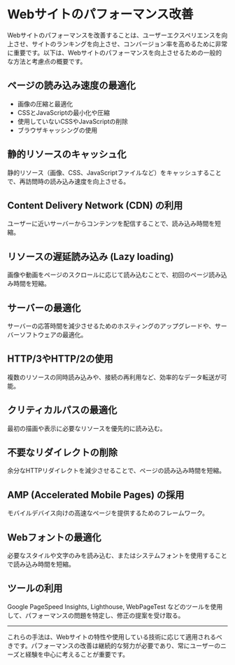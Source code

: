 # Webサイトのパフォーマンス改善

Webサイトのパフォーマンスを改善することは、ユーザーエクスペリエンスを向上させ、サイトのランキングを向上させ、コンバージョン率を高めるために非常に重要です。以下は、Webサイトのパフォーマンスを向上させるための一般的な方法と考慮点の概要です。

## ページの読み込み速度の最適化

- 画像の圧縮と最適化
- CSSとJavaScriptの最小化や圧縮
- 使用していないCSSやJavaScriptの削除
- ブラウザキャッシングの使用

## 静的リソースのキャッシュ化

静的リソース（画像、CSS、JavaScriptファイルなど）をキャッシュすることで、再訪問時の読み込み速度を向上させる。

## Content Delivery Network (CDN) の利用

ユーザーに近いサーバーからコンテンツを配信することで、読み込み時間を短縮。

## リソースの遅延読み込み (Lazy loading)

画像や動画をページのスクロールに応じて読み込むことで、初回のページ読み込み時間を短縮。

## サーバーの最適化

サーバーの応答時間を減少させるためのホスティングのアップグレードや、サーバーソフトウェアの最適化。

## HTTP/3やHTTP/2の使用

複数のリソースの同時読み込みや、接続の再利用など、効率的なデータ転送が可能。

## クリティカルパスの最適化

最初の描画や表示に必要なリソースを優先的に読み込む。

## 不要なリダイレクトの削除

余分なHTTPリダイレクトを減少させることで、ページの読み込み時間を短縮。

## AMP (Accelerated Mobile Pages) の採用

モバイルデバイス向けの高速なページを提供するためのフレームワーク。

## Webフォントの最適化

必要なスタイルや文字のみを読み込む、またはシステムフォントを使用することで読み込み時間を短縮。

## ツールの利用

Google PageSpeed Insights, Lighthouse, WebPageTest などのツールを使用して、パフォーマンスの問題を特定し、修正の提案を受け取る。

---

これらの手法は、Webサイトの特性や使用している技術に応じて適用されるべきです。パフォーマンスの改善は継続的な努力が必要であり、常にユーザーのニーズと経験を中心に考えることが重要です。
